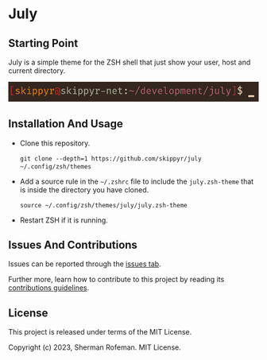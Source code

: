 <h1>July</h1>
	<h2>Starting Point</h2>
		<p>July is a simple theme for the ZSH shell that just show your user, host and current directory.</p>
		<img src="./images/preview.png"/>
	<h2>Installation And Usage</h2>
		<ul>
			<li>Clone this repository.</li>
				<pre><code>git clone --depth=1 https://github.com/skippyr/july ~/.config/zsh/themes</code></pre>
			<li>Add a source rule in the <code>~/.zshrc</code> file to include the <code>july.zsh-theme</code> that is inside the directory you have cloned.</code>
				<pre><code>source ~/.config/zsh/themes/july/july.zsh-theme</code></pre>
			<li>Restart ZSH if it is running.</li>
		</ul>
	<h2>Issues And Contributions</h2>
		<p>Issues can be reported through the <a href="https://github.com/skippyr/july/issues">issues tab</a>.</p>
		<p>Further more, learn how to contribute to this project by reading its <a href="https://skippyr.github.io/materials/pages/contributions_guidelines.html">contributions guidelines</a>.</p>
	<h2>License</h2>
		<p>This project is released under terms of the MIT License.</p>
		<p>Copyright (c) 2023, Sherman Rofeman. MIT License.</p>
